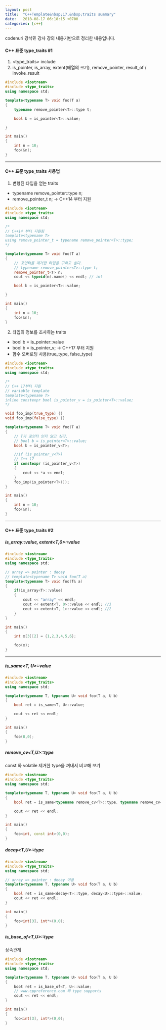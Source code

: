 ```yaml
---
layout: post
title:  "C++Template&nbsp;17.&nbsp;traits summary"
date:   2018-08-17 06:18:15 +0700
categories: [c++]
---
```


codenuri 강석민 강사 강의 내용기반으로 정리한 내용입니다.

#### C++ 표준 type_traits #1

1. <type_traits> include
2. is_pointer, is_array, extent(배열의 크기), remove_pointer, result_of / invoke_result

``` cpp
#include <iostream>
#include <type_traits>
using namespace std;

template<typename T> void foo(T a)
{
	typename remove_pointer<T>::type t;

	bool b = is_pointer<T>::value;

}

int main()
{
	int n = 10;
	foo(&n);
}

```

---

#### C++ 표준 type_traits 사용법

1. 변형된 타입을 얻는 traits
- typename remove_pointer<T>::type n;
- remove_pointer_t<T> n; -> C++14 부터 지원

``` cpp
#include <iostream>
#include <type_traits>
using namespace std;

/*
// C++14 부터 지원됨
template<typename T>
using remove_pointer_t = typename remove_pointer<T>::type;
*/

template<typename T> void foo(T a)
{
	// 포인터를 제거한 타입을 구하고 싶다.
	// typename remove_pointer<T>::type t;
	remove_pointer_t<T> n;
	cout << typeid(n).name() << endl; // int

	bool b = is_pointer<T>::value;

}

int main()
{
	int n = 10;
	foo(&n);
}

```

2. 타입의 정보를 조사하는 traits
- bool b = is_pointer<T>::value
- bool b = is_pointer_v<T>; -> C++17 부터 지원
- 함수 오버로딩 사용(true_type, false_type)

``` cpp
#include <iostream>
#include <type_traits>
using namespace std;

/*
// C++ 17부터 지원
// variable template
template<typename T>
inline constexpr bool is_pointer_v = is_pointer<T>::value;
*/

void foo_imp(true_type) {}
void foo_imp(false_type) {}

template<typename T> void foo(T a)
{
	// T가 포인터 인지 알고 싶다.
	// bool b = is_pointer<T>::value;
	bool b = is_pointer_v<T>;

	//if (is_pointer_v<T>)
	// C++ 17
	if constexpr (is_pointer_v<T>)
	{
		cout << *a << endl;
	}
	foo_imp(is_pointer<T>());
}

int main()
{
	int n = 10;
	foo(&n);
}

```

---

#### C++ 표준 type_traits #2

##### is_array<T>::value, extent<T,0>::value

``` cpp
#include <iostream>
#include <type_traits>
using namespace std;

// array => pointer : decay
// template<typename T> void foo(T a)
template<typename T> void foo(T& a)
{
	if(is_array<T>::value)
	{
		cout << "array" << endl;
		cout << extent<T, 0>::value << endl; //3
		cout << extent<T, 1>::value << endl; //2
	}
}

int main()
{
	int x[3][2] = {1,2,3,4,5,6};

	foo(x);
}

```

---

##### is_same<T, U>::value


``` cpp
#include <iostream>
#include <type_traits>
using namespace std;

template<typename T, typename U> void foo(T a, U b)
{
	bool ret = is_same<T, U>::value;

	cout << ret << endl;
}

int main()
{
	foo(0,0);
}

```

##### remove_cv<T,U>::type

const 와 volatile 제거한 type을 꺼내서 비교해 보기

``` cpp
#include <iostream>
#include <type_traits>
using namespace std;

template<typename T, typename U> void foo(T a, U b)
{
	bool ret = is_same<typename remove_cv<T>::type, typename remove_cv<U>::type>::value;

	cout << ret << endl;
}

int main()
{
	foo<int, const int>(0,0);
}

```

##### decay<T,U>::type

``` cpp
#include <iostream>
#include <type_traits>
using namespace std;

// array => pointer : decay 이용
template<typename T, typename U> void foo(T a, U b)
{
	bool ret = is_same<decay<T>::type, decay<U>::type>::value;
	cout << ret << endl;
}

int main()
{
	foo<int[3], int*>(0,0);
}

```

##### is_base_of<T,U>::type

상속관계

``` cpp
#include <iostream>
#include <type_traits>
using namespace std;

template<typename T, typename U> void foo(T a, U b)
{
	boot ret = is_base_of<T, U>::value;
	// www.cppreference.com 의 type supports
	cout << ret << endl;
}

int main()
{
	foo<int[3], int*>(0,0);
}

```